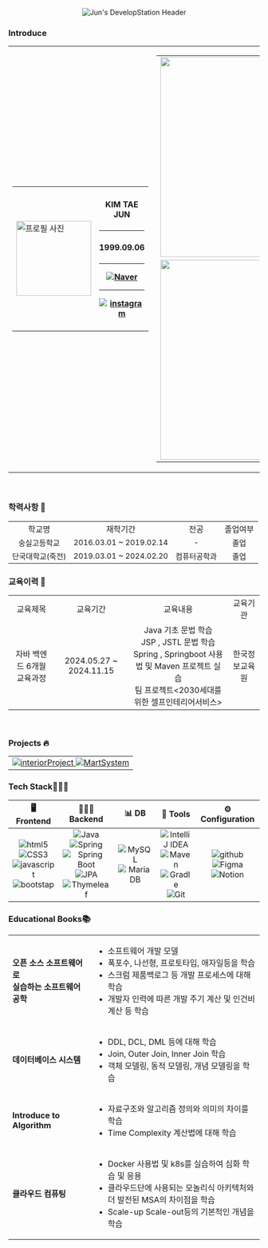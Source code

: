 <p align="center">
  <img src="https://capsule-render.vercel.app/api?type=Transparent&text=Jun%27s%20DevelopStation%20%F0%9F%92%BB&fontAlign=&fontSize=40&animation=twinkling&desc=Welcome%20to%20My%20Repository!%20Backend%20Developer%20Mr.Jun&&descAlignY=70&theme=dark&height=150" alt="Jun's DevelopStation Header">
</p>

<h3>Introduce</h3>
<table alingn="center">
  <tr>
    <td width="50">
      <table alingn="center">
        <tr>
          <td style="width:100%;">
            <img src="https://github.com/user-attachments/assets/54c60239-ba98-4aa6-83e0-73d396c620c9" width="150" alt="프로필 사진">
          </td>
          <td align="center" style="width:100%;">
            <h4>KIM TAE JUN<h4><hr>
            <h4>1999.09.06<h4><hr>
            <a href="mailto:somang567@naver.com" target="_blank"><img src="https://img.shields.io/badge/somang567@naver.com-03C75A?style=for-the-badge&logo=naver&logoColor=white" alt="Naver"></a><hr>
            <a href="https://www.instagram.com/xroawlns__/" target="_blank"><img src="https://img.shields.io/badge/xroawlns-E4405F?style=for-the-badge&logo=instagram&logoColor=white" alt="instagram"></a>
          </td>
        </tr>
      </table>
    </td>
    <td>
      <table>
        <tr>
          <td>
            <img src="https://github-readme-stats.vercel.app/api?username=somang567&theme=swift&show_icons=true" style="width:400px;">
          </td>
        </tr>
        <tr>
          <td>
            <img src="https://github-readme-stats.vercel.app/api/top-langs/?username=somang567&layout=compact" style="width:400px;">
          </td>
        </tr>
      </table>
    </td>
  </tr>
</table>

  
<br> 
<h3>학력사항 🏫</h3>
<table align="center">
  <tr align="center">
    <td>학교명</td>
    <td>재학기간</td>
    <td>전공</td>
    <td>졸업여부</td>
  </tr>
  <tr align="center" style="font-size:15px;">
    <td>숭실고등학교</td> 
    <td>2016.03.01 ~ 2019.02.14</td> 
    <td>-</td>
    <td>졸업</td>
  </tr>
  <tr align="center" style="font-size:15px;">
    <td>단국대학교(죽전)</td>
    <td>2019.03.01 ~ 2024.02.20</td>
    <td>컴퓨터공학과</td>
    <td>졸업</td>
  </tr>
</table>


<h3>교육이력 📑</h3>
<table align="center">
  <tr align="center">
    <td>교육제목</td>
    <td>교육기간</td>
    <td>교육내용</td>
    <td>교육기관</td>
  </tr>
  <tr>
    <td align="center">
      자바 백엔드 6개월 교육과정
    </td>
    <td align="center">
      2024.05.27 ~ 2024.11.15
    </td>
    <td align="center">
        Java 기초 문법 학습 <br>
        JSP , JSTL 문법 학습 <br>
        Spring , Springboot 사용법 및 Maven 프로젝트 실습 <br>
        팀 프로젝트<2030세대를 위한 셀프인테리어서비스>
    </td>
    <td align="center">
      한국정보교육원
    </td>
  </tr>
</table>

<br>

<h3>Projects 🔥</h3>

<table align="center">
<tr>
  <td>
    <a href="https://github.com/somang567/InteriorProjects](https://github.com/somang567/interiorProject">
    <img src="https://github-readme-stats.vercel.app/api/pin/?username=somang567&repo=interiorProject&theme=dracula" alt="interiorProject"/>
</a>
    
  <a href="https://github.com/somang567/MartSystem">
  <img src="https://github-readme-stats.vercel.app/api/pin/?username=somang567&repo=MartSystem&theme=dracula" alt="MartSystem"/>
</a>
  </td>
</tr>
</table>

<h3>Tech Stack🧑🏻‍💻</h3>

<table align="center">
  <thead>
    <tr> 
      <th align="center">🖥️ Frontend</th>
      <th align="center">🧑🏻‍💻 Backend</th>
      <th align="center">📊 DB</th>
      <th align="center">🧰 Tools</th>
      <th align="center">⚙️ Configuration</th> 
    </tr>
  </thead>
  
  <tbody>
    <tr align="center"> 
      <td>
        <img src="https://img.shields.io/badge/HTML5-E34F26?style=for-the-badge&logo=html5&logoColor=white" alt="html5">
        <img src="https://img.shields.io/badge/CSS3-1572B6?style=for-the-badge&logo=css3&logoColor=white" alt="CSS3">
        <img src="https://img.shields.io/badge/Javascript-F7DF1E?style=for-the-badge&logo=javascript&logoColor=white" alt="javascript">
        <img src="https://img.shields.io/badge/Bootstrap-7952B3?style=for-the-badge&logo=bootstrap&logoColor=white" alt="bootstap">
      </td>
      <td>
        <img src="https://img.shields.io/badge/Java-007396?style=for-the-badge&logo=java&logoColor=white" alt="Java">
        <img src="https://img.shields.io/badge/Spring-6DB33F?style=for-the-badge&logo=spring&logoColor=white" alt="Spring">
        <img src="https://img.shields.io/badge/SpringBoot-13C100?style=for-the-badge&logo=spring%20boot&logoColor=white" alt="Spring Boot">
        <img src="https://img.shields.io/badge/JPA-6DB33F?style=for-the-badge&logo=hibernate&logoColor=white" alt="JPA">
        <img src="https://img.shields.io/badge/Thymeleaf-005F0F?style=for-the-badge&logo=thymeleaf&logoColor=white" alt="Thymeleaf">
      </td>
      <td>
        <img src="https://img.shields.io/badge/MySQL-4479A1?style=for-the-badge&logo=mysql&logoColor=white" alt="MySQL">
        <img src="https://img.shields.io/badge/MariaDB-003545?style=for-the-badge&logo=mariadb&logoColor=white" alt="MariaDB">
      </td>
      <td>
        <img src="https://img.shields.io/badge/IntelliJ_IDEA-000000?style=for-the-badge&logo=intellij-idea&logoColor=white" alt="IntelliJ IDEA">
        <img src="https://img.shields.io/badge/Maven-C71A36?style=for-the-badge&logo=apache-maven&logoColor=white" alt="Maven">
        <img src="https://img.shields.io/badge/Gradle-02303A?style=for-the-badge&logo=gradle&logoColor=white" alt="Gradle">
        <img src="https://img.shields.io/badge/Git-F05032?style=for-the-badge&logo=git&logoColor=white" alt="Git">
      </td>
      <td>
        <img src="https://img.shields.io/badge/github-181717?style=for-the-badge&logo=github&logoColor=white" alt="github">
        <img src="https://img.shields.io/badge/Figma-F24E1E?style=for-the-badge&logo=figma&logoColor=white" alt="Figma">
        <img src="https://img.shields.io/badge/Notion-000000?style=for-the-badge&logo=notion&logoColor=black" alt="Notion">
      </td>
    </tr>
  </tbody>
</table>

<h3>Educational Books📚</h3>
<table>
  <tr>
    <td>
      <b>오픈 소스 소프트웨어로<br>실습하는 소프트웨어 공학</b>
    </td>
    <td>
      <ul>
        <li>소프트웨어 개발 모델</li>
        <li>폭포수, 나선형, 프로토타입, 애자일등을 학습</li>
        <li>스크럼 제품백로그 등 개발 프로세스에 대해 학습</li>
        <li>개발자 인력에 따른 개발 주기 계산 및 인건비 계산 등 학습</li>
      </ul>
    </td>
  </tr>
  <tr>
    <td>
      <b>데이터베이스 시스템</b>
    </td>
    <td>
      <ul>
        <li>DDL, DCL, DML 등에 대해 학습</li>
        <li>Join, Outer Join, Inner Join 학습</li>
        <li>객체 모델링, 동적 모델링, 개념 모델링을 학습</li>
      </ul>
    </td>
  </tr>
  <tr>
    <td>
      <b>Introduce to Algorithm</b>
    </td>
    <td>
      <ul>
        <li>자료구조와 알고리즘 정의와 의미의 차이를 학습</li>
        <li>Time Complexity 계산법에 대해 학습</li>
      </ul>
    </td>
  </tr>
  <tr>
    <td>
      <b>클라우드 컴퓨팅</b>
    </td>
    <td>
      <ul>
        <li>Docker 사용법 및 k8s를 실습하여 심화 학습 및 응용</li>
        <li>클라우드단에 사용되는 모놀리식 아키텍처와<br>더 발전된 MSA의 차이점을 학습</li>
        <li>Scale-up Scale-out등의 기본적인 개념을 학습</li>
      </ul>
    </td>
  </tr>
</table>
